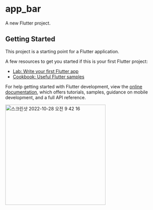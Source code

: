 # app_bar

A new Flutter project.

## Getting Started

This project is a starting point for a Flutter application.

A few resources to get you started if this is your first Flutter project:

- [Lab: Write your first Flutter app](https://docs.flutter.dev/get-started/codelab)
- [Cookbook: Useful Flutter samples](https://docs.flutter.dev/cookbook)

For help getting started with Flutter development, view the
[online documentation](https://docs.flutter.dev/), which offers tutorials,
samples, guidance on mobile development, and a full API reference.

<img width="314" alt="스크린샷 2022-10-28 오전 9 42 16" src="https://user-images.githubusercontent.com/77968875/198423220-56fab627-a993-445e-a395-5bf02344a678.png">
